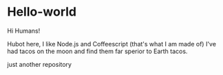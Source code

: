 # Hello-world

Hi Humans!

Hubot here, I like Node.js and Coffeescript (that's what I am made of)
I've had tacos on the moon and find them far sperior to Earth tacos.

just another repository

